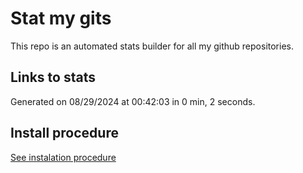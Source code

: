 # Stat my gits

This repo is an automated stats builder for all my github repositories.

## Links to stats


Generated on 08/29/2024 at 00:42:03 in 0 min, 2 seconds.

## Install procedure

[See instalation procedure](./src/install.md)
